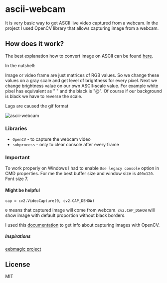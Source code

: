 # ascii-webcam
It is very basic way to get ASCII live video captured from a webcam. In the project I used OpenCV library that allows capturing image from a webcam.

## How does it work?
The best explanation how to convert image on ASCII can be found [here](https://robertheaton.com/2018/06/12/programming-projects-for-advanced-beginners-ascii-art/).

In the nutshell:

Image or video frame are just matrices of RGB values. So we change these values on a gray scale and get level of brightness for every pixel. Next we change brightness value on our own ASCII-scale value. For example white pixel has equivalent as " " and the black is "@". Of course if our background is black we have to reverse the scale.

Lags are caused the gif format

![ascii-webcam](./gif/camera.gif)

### Libraries
* `OpenCV` - to capture the webcam video
* `subprocess` - only to clear console after every frame

### Important
To work properly on Windows I had to enable `Use legacy console` option in CMD properties. For me the best buffer size and window size is `400x120`. Font size 7.

#### Might be helpful

```
cap = cv2.VideoCapture(0, cv2.CAP_DSHOW)
```
`0` means that captured image will come from webcam. `cv2.CAP_DSHOW` will show image with default proportion without black borders.

I used this [documentation](https://opencv-python-tutroals.readthedocs.io/en/latest/py_tutorials/py_gui/py_video_display/py_video_display.html) to get info about capturing images with OpenCV.

##### Inspirations
[eebmagic project](https://github.com/eebmagic/video_text_filter)

License
--------
MIT
